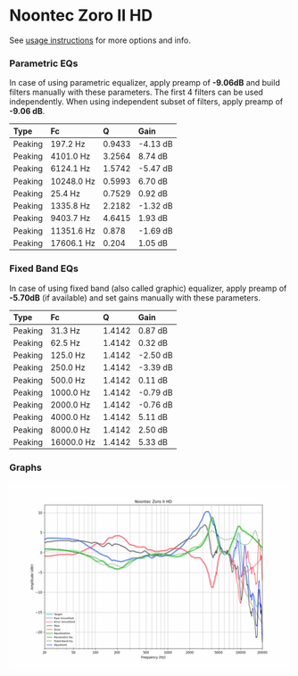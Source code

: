 # Noontec Zoro II HD
See [usage instructions](https://github.com/jaakkopasanen/AutoEq#usage) for more options and info.

### Parametric EQs
In case of using parametric equalizer, apply preamp of **-9.06dB** and build filters manually
with these parameters. The first 4 filters can be used independently.
When using independent subset of filters, apply preamp of **-9.06 dB**.

| Type    | Fc         |      Q | Gain     |
|:--------|:-----------|:-------|:---------|
| Peaking | 197.2 Hz   | 0.9433 | -4.13 dB |
| Peaking | 4101.0 Hz  | 3.2564 | 8.74 dB  |
| Peaking | 6124.1 Hz  | 1.5742 | -5.47 dB |
| Peaking | 10248.0 Hz | 0.5993 | 6.70 dB  |
| Peaking | 25.4 Hz    | 0.7529 | 0.92 dB  |
| Peaking | 1335.8 Hz  | 2.2182 | -1.32 dB |
| Peaking | 9403.7 Hz  | 4.6415 | 1.93 dB  |
| Peaking | 11351.6 Hz | 0.878  | -1.69 dB |
| Peaking | 17606.1 Hz | 0.204  | 1.05 dB  |

### Fixed Band EQs
In case of using fixed band (also called graphic) equalizer, apply preamp of **-5.70dB**
(if available) and set gains manually with these parameters.

| Type    | Fc         |      Q | Gain     |
|:--------|:-----------|:-------|:---------|
| Peaking | 31.3 Hz    | 1.4142 | 0.87 dB  |
| Peaking | 62.5 Hz    | 1.4142 | 0.32 dB  |
| Peaking | 125.0 Hz   | 1.4142 | -2.50 dB |
| Peaking | 250.0 Hz   | 1.4142 | -3.39 dB |
| Peaking | 500.0 Hz   | 1.4142 | 0.11 dB  |
| Peaking | 1000.0 Hz  | 1.4142 | -0.79 dB |
| Peaking | 2000.0 Hz  | 1.4142 | -0.76 dB |
| Peaking | 4000.0 Hz  | 1.4142 | 5.11 dB  |
| Peaking | 8000.0 Hz  | 1.4142 | 2.50 dB  |
| Peaking | 16000.0 Hz | 1.4142 | 5.33 dB  |

### Graphs
![](./Noontec%20Zoro%20II%20HD.png)